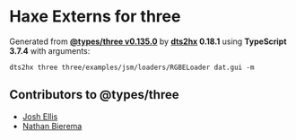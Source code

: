 # Haxe Externs for three

Generated from **[@types/three v0.135.0](https://github.com/DefinitelyTyped/DefinitelyTyped/tree/master/types/three)** by **[dts2hx](https://github.com/haxiomic/dts2hx) 0.18.1** using **TypeScript 3.7.4** with arguments:

	dts2hx three three/examples/jsm/loaders/RGBELoader dat.gui -m

## Contributors to @types/three
- [Josh Ellis](https://github.com/joshuaellis)
- [Nathan Bierema](https://github.com/Methuselah96)